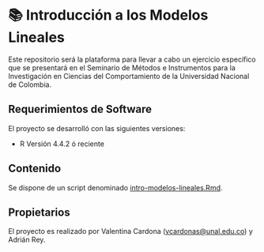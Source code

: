 # 📚 Introducción a los Modelos Lineales

Este repositorio será la plataforma para llevar a cabo un ejercicio específico que se presentará en el Seminario de Métodos e Instrumentos para la Investigación en Ciencias del Comportamiento de la Universidad Nacional de Colombia.

## Requerimientos de Software
El proyecto se desarrolló con las siguientes versiones:

- R Versión 4.4.2 ó reciente

## Contenido
Se dispone de un script denominado [intro-modelos-lineales.Rmd](./intro-modelos-lineales.Rmd).

## Propietarios
El proyecto es realizado por Valentina Cardona (vcardonas@unal.edu.co) y Adrián Rey.
